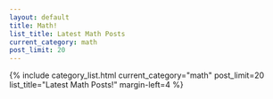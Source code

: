 ```yaml
---
layout: default
title: Math!
list_title: Latest Math Posts
current_category: math
post_limit: 20
---
```


 {% include category_list.html current_category="math" post_limit=20 list_title="Latest Math Posts!" margin-left=4 %}